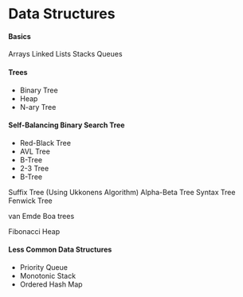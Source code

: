 # Data Structures

#### Basics
Arrays
Linked Lists
Stacks
Queues

#### Trees
- Binary Tree
- Heap
- N-ary Tree

#### Self-Balancing Binary Search Tree
- Red-Black Tree
- AVL Tree
- B-Tree
- 2-3 Tree
- B-Tree

Suffix Tree (Using Ukkonens Algorithm)
Alpha-Beta Tree
Syntax Tree
Fenwick Tree

van Emde Boa trees

Fibonacci Heap

#### Less Common Data Structures
- Priority Queue
- Monotonic Stack
- Ordered Hash Map
